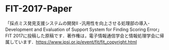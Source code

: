 # FIT-2017-Paper
「採点ミス発見支援システムの開発Ⅱ -汎用性を向上させる処理部の導入- Development and Evaluation of Support System for Finding Scoring Error」
FIT 2017に投稿した原稿です．著作権は，電子情報通信学会と情報処理学会に帰属しています．https://www.ipsj.or.jp/event/fit/fit_copyright.html
